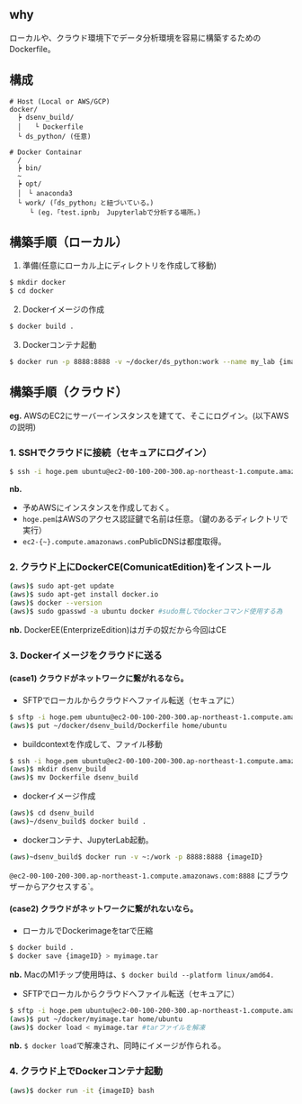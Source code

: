 ## why
ローカルや、クラウド環境下でデータ分析環境を容易に構築するためのDockerfile。


## 構成
```
# Host (Local or AWS/GCP)
docker/
  ┝ dsenv_build/
  │　　└ Dockerfile
  └ ds_python/ (任意)

# Docker Containar
  /
  ┝ bin/
  ~
  ┝ opt/
  │　└ anaconda3
  └ work/ (「ds_python」と紐づいている。)
     └ (eg.「test.ipnb」　Jupyterlabで分析する場所。)
```


## 構築手順（ローカル）
1. 準備(任意にローカル上にディレクトリを作成して移動)
```sh
$ mkdir docker
$ cd docker
```

2. Dockerイメージの作成
```sh
$ docker build .
```

3. Dockerコンテナ起動
```sh
$ docker run -p 8888:8888 -v ~/docker/ds_python:work --name my_lab {image}
```


## 構築手順（クラウド）
__eg.__ AWSのEC2にサーバーインスタンスを建てて、そこにログイン。(以下AWSの説明)

### 1. SSHでクラウドに接続（セキュアにログイン）
```sh
$ ssh -i hoge.pem ubuntu@ec2-00-100-200-300.ap-northeast-1.compute.amazonaws.com
```
__nb.__
* 予めAWSにインスタンスを作成しておく。
* `hoge.pem`はAWSのアクセス認証鍵で名前は任意。（鍵のあるディレクトリで実行）
* `ec2-{~}.compute.amazonaws.com`PublicDNSは都度取得。

### 2. クラウド上にDockerCE(ComunicatEdition)をインストール
```sh
(aws)$ sudo apt-get update
(aws)$ sudo apt-get install docker.io
(aws)$ docker --version
(aws)$ sudo gpasswd -a ubuntu docker #sudo無しでdockerコマンド使用する為
```
__nb.__ DockerEE(EnterprizeEdition)はガチの奴だから今回はCE

### 3. Dockerイメージをクラウドに送る
#### (case1) クラウドがネットワークに繋がれるなら。
* SFTPでローカルからクラウドへファイル転送（セキュアに）
```sh
$ sftp -i hoge.pem ubuntu@ec2-00-100-200-300.ap-northeast-1.compute.amazonaws.com
(aws)$ put ~/docker/dsenv_build/Dockerfile home/ubuntu
```
* buildcontextを作成して、ファイル移動
```sh
$ ssh -i hoge.pem ubuntu@ec2-00-100-200-300.ap-northeast-1.compute.amazonaws.com
(aws)$ mkdir dsenv_build
(aws)$ mv Dockerfile dsenv_build
```
* dockerイメージ作成
```sh
(aws)$ cd dsenv_build
(aws)~/dsenv_build$ docker build .
```
* dockerコンテナ、JupyterLab起動。
```sh
(aws)~dsenv_build$ docker run -v ~:/work -p 8888:8888 {imageID}
```

`@ec2-00-100-200-300.ap-northeast-1.compute.amazonaws.com:8888`
にブラウザーからアクセスする`。


#### (case2) クラウドがネットワークに繋がれないなら。
* ローカルでDockerimageをtarで圧縮
```sh
$ docker build .
$ docker save {imageID} > myimage.tar
```
__nb.__ MacのM1チップ使用時は、`$ docker build --platform linux/amd64.`

* SFTPでローカルからクラウドへファイル転送（セキュアに）
```sh
$ sftp -i hoge.pem ubuntu@ec2-00-100-200-300.ap-northeast-1.compute.amazonaws.com
(aws)$ put ~/docker/myimage.tar home/ubuntu
(aws)$ docker load < myimage.tar #tarファイルを解凍
```
__nb.__ `$ docker load`で解凍され、同時にイメージが作られる。

### 4. クラウド上でDockerコンテナ起動
```sh
(aws)$ docker run -it {imageID} bash
```

